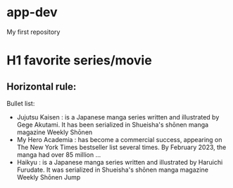# app-dev
My first repository
# H1 favorite series/movie
Horizontal rule:
---
Bullet list:
* Jujutsu Kaisen
  : is a Japanese manga series written and illustrated by Gege Akutami. It has been serialized in Shueisha's shōnen manga magazine Weekly Shōnen
* My Hero Academia
  : has become a commercial success, appearing on The New York Times bestseller list several times. By February 2023, the manga had over 85 million ...
* Haikyu
  : is a Japanese manga series written and illustrated by Haruichi Furudate. It was serialized in Shueisha's shōnen manga magazine Weekly Shōnen Jump
